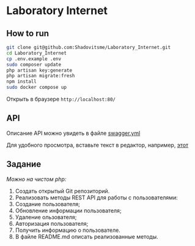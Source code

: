 # Laboratory Internet

## How to run

```bash
git clone git@github.com:Shadovitsme/Laboratory_Internet.git
cd Laboratory_Internet
cp .env.example .env
sudo composer update
php artisan key:generate
php artisan migrate:fresh
npm install
sudo docker compose up
```

Открыть в браузере `http://localhost:80/`

## API

Описание API можно увидеть в файле [swagger.yml](./swagger.yml)

Для удобного просмотра, вставьте текст в редактор, например, [этот](https://editor-next.swagger.io/)

## Задание

_Можно на чистом php:_

1. Создать открытый Git репозиторий.
2. Реализовать методы REST API для работы с пользователями:
3. Создание пользователя;
4. Обновление информации пользователя;
5. Удаление ользователя;
6. Авторизация пользователя;
7. Получить информацию о пользователе.
8. В файле README.md описать реализованные методы.
